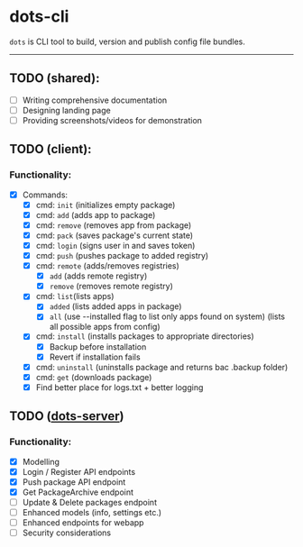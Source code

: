 # dots-cli

`dots` is CLI tool to build, version and publish config file bundles.



___
## TODO (shared):
- [ ] Writing comprehensive documentation
- [ ] Designing landing page
- [ ] Providing screenshots/videos for demonstration

## TODO (client):
### Functionality:
- [x] Commands:
    - [x] cmd: `init` (initializes empty package)
    - [x] cmd: `add` (adds app to package)
    - [x] cmd: `remove` (removes app from package)
    - [x] cmd: `pack` (saves package's current state)
    - [x] cmd: `login` (signs user in and saves token)
    - [x] cmd: `push` (pushes package to added registry)
    - [x] cmd: `remote` (adds/removes registries)
      - [x] `add` (adds remote registry)
      - [x] `remove` (removes remote registry)
    - [x] cmd: `list`(lists apps)
      - [x] `added` (lists added apps in package)
      - [x] `all` (use --installed flag to list only apps found on system) (lists all possible apps from config)
    - [x] cmd: `install` (installs packages to appropriate directories)
        - [x] Backup before installation
        - [x] Revert if installation fails
    - [x] cmd: `uninstall` (uninstalls package and returns bac .backup folder)
    - [x] cmd: `get` (downloads package)
    - [x] Find better place for logs.txt + better logging

## TODO ([dots-server](github.com/alvanrahimli/dots-server))
### Functionality:
- [x] Modelling
- [x] Login / Register API endpoints
- [x] Push package API endpoint
- [x] Get PackageArchive endpoint
- [ ] Update & Delete packages endpoint
- [ ] Enhanced models (info, settings etc.)
- [ ] Enhanced endpoints for webapp
- [ ] Security considerations
